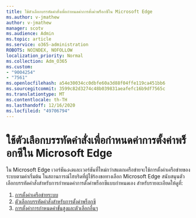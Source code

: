 ```yaml
---
title: ใช้ตัวเลือกบรรทัดคำสั่งเพื่อกำหนดค่าการตั้งค่าพร็อกซีใน Microsoft Edge
ms.author: v-jmathew
author: v-jmathew
manager: scotv
ms.audience: Admin
ms.topic: article
ms.service: o365-administration
ROBOTS: NOINDEX, NOFOLLOW
localization_priority: Normal
ms.collection: Adm_O365
ms.custom:
- "9004254"
- "7561"
ms.openlocfilehash: a54e30034cc0dbfe60a3d88f04ffe119ca451bb6
ms.sourcegitcommit: 3599c82d3274c48b039831aeafefc16b9df7565c
ms.translationtype: MT
ms.contentlocale: th-TH
ms.lasthandoff: 12/16/2020
ms.locfileid: "49706794"
---
```

# <a name="use-command-line-options-to-configure-proxy-settings-in-microsoft-edge"></a>ใช้ตัวเลือกบรรทัดคำสั่งเพื่อกำหนดค่าการตั้งค่าพร็อกซีใน Microsoft Edge

ใน Microsoft Edge เวอร์ชัน๗๗และเวอร์ชันที่ใหม่กว่าสแตกเครือข่ายจะใช้การตั้งค่าเครือข่ายของระบบตามค่าเริ่มต้น ในสถานการณ์ไฮบริดที่ผู้ใช้ร้องขอทางเลือก Microsoft Edge สนับสนุนตัวเลือกบรรทัดคำสั่งสำหรับการกำหนดค่าการตั้งค่าพร็อกซีแบบกำหนดเอง สำหรับรายละเอียดให้ดูที่:

1. [การตั้งค่าเครือข่ายระบบ](https://go.microsoft.com/fwlink/?linkid=2133962)
2. [ตัวเลือกบรรทัดคำสั่งสำหรับการตั้งค่าพร็อกซี](https://go.microsoft.com/fwlink/?linkid=2134292)
3. [การตั้งค่าการกำหนดค่าขั้นสูงและตัวเลือกอื่นๆ](https://go.microsoft.com/fwlink/?linkid=2134293)
